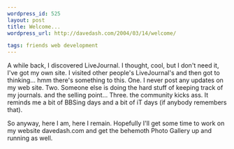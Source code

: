 ```yaml
--- 
wordpress_id: 525
layout: post
title: Welcome...
wordpress_url: http://davedash.com/2004/03/14/welcome/

tags: friends web development
---
```


A while back, I discovered LiveJournal.  I thought, cool, but I don't need it, I've got my own site.  I visited other people's LiveJournal's and then got to thinking... hmm there's something to this.  One.  I never post any updates on my web site.  Two.  Someone else is doing the hard stuff of keeping track of my journals.  and the selling point... Three.  the community kicks ass.  It reminds me a bit of BBSing days and a bit of iT days (if anybody remembers that).

So anyway, here I am, here I remain.  Hopefully I'll get some time to work on my website davedash.com and get the behemoth Photo Gallery up and running as well.
